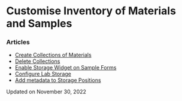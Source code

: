 Customise Inventory of Materials and Samples
============================================



### Articles

-   [Create Collections of
    Materials](https://openbis.ch/index.php/docs/admin-documentation/customise-inventory-of-materials-and-samples/create-collections-of-materials/)
-   [Delete
    Collections](https://openbis.ch/index.php/docs/admin-documentation/customise-inventory-of-materials-and-samples/delete-collections/)
-   [Enable Storage Widget on Sample
    Forms](https://openbis.ch/index.php/docs/admin-documentation/customise-inventory-of-materials-and-samples/enable-storage-widget-on-sample-forms/)
-   [Configure Lab
    Storage](https://openbis.ch/index.php/docs/admin-documentation/customise-inventory-of-materials-and-samples/configure-lab-storage/)
-   [Add metadata to Storage
    Positions](https://openbis.ch/index.php/docs/admin-documentation/customise-inventory-of-materials-and-samples/add-metadata-to-storage-positions/)

Updated on November 30, 2022
